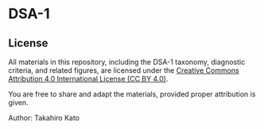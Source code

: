 # DSA-1

## License

All materials in this repository, including the DSA-1 taxonomy, diagnostic criteria, and related figures, are licensed under the [Creative Commons Attribution 4.0 International License (CC BY 4.0)](https://creativecommons.org/licenses/by/4.0/).

You are free to share and adapt the materials, provided proper attribution is given.

Author: Takahiro Kato
